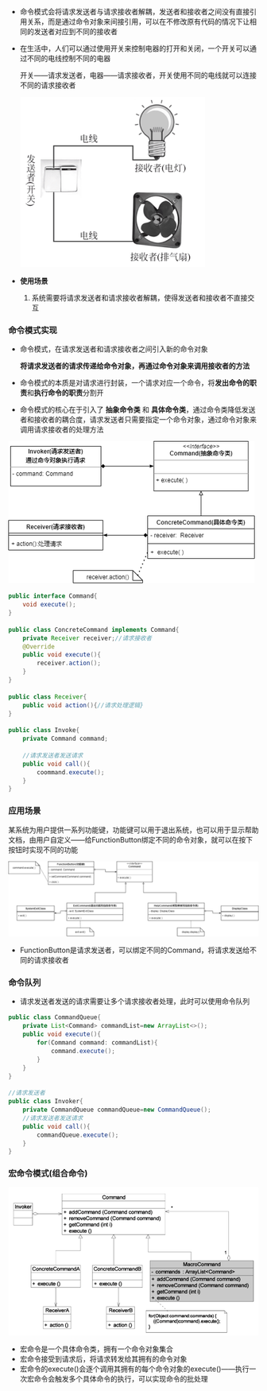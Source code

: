 * 命令模式会将请求发送者与请求接收者解耦，发送者和接收者之间没有直接引用关系，而是通过命令对象来间接引用，可以在不修改原有代码的情况下让相同的发送者对应到不同的接收者

* 在生活中，人们可以通过使用开关来控制电器的打开和关闭，一个开关可以通过不同的电线控制不同的电器

  开关——请求发送者，电器——请求接收者，开关使用不同的电线就可以连接不同的请求接收者

  ![命令模式](picture/命令模式.png)
  
* **使用场景**

  1. 系统需要将请求发送者和请求接收者解耦，使得发送者和接收者不直接交互





### 命令模式实现

* 命令模式，在请求发送者和请求接收者之间引入新的命令对象

  **将请求发送者的请求传递给命令对象，再通过命令对象来调用接收者的方法**

* 命令模式的本质是对请求进行封装，一个请求对应一个命令，将**发出命令的职责**和**执行命令的职责**分割开

* 命令模式的核心在于引入了 **抽象命令类** 和 **具体命令类**，通过命令类降低发送者和接收者的耦合度，请求发送者只需要指定一个命令对象，通过命令对象来调用请求接收者的处理方法

![命令模式.drawio](picture/命令模式.drawio.png)

```java
public interface Command{
    void execute();
}

public class ConcreteCommand implements Command{
    private Receiver receiver;//请求接收者
    @Override
    public void execute(){
        receiver.action();
    }
}

public class Receiver{
    public void action(){//请求处理逻辑}
}
    
public class Invoke{
    private Command command;
    
    //请求发送者发送请求
    public void call(){
        coommand.execute();
    }
}
```



### 应用场景

某系统为用户提供一系列功能键，功能键可以用于退出系统，也可以用于显示帮助文档，由用户自定义——给FunctionButton绑定不同的命令对象，就可以在按下按钮时实现不同的功能

![命令模式.drawio](picture/命令模式例子.drawio.png)

* FunctionButton是请求发送者，可以绑定不同的Command，将请求发送给不同的请求接收者





### 命令队列

* 请求发送者发送的请求需要让多个请求接收者处理，此时可以使用命令队列

```java
public class CommandQueue{
    private List<Command> commandList=new ArrayList<>();
    public void execute(){
        for(Command command: commandList){
            command.execute();
        }
    }
}

//请求发送者
public class Invoker{
    private CommandQueue commandQueue=new CommandQueue();
    //请求发送者发送请求
    public void call(){
        commandQueue.execute();
    }
}
```



### 宏命令模式(组合命令)

![宏命令模式](picture/宏命令模式.png)

* 宏命令是一个具体命令类，拥有一个命令对象集合
* 宏命令接受到请求后，将请求转发给其拥有的命令对象
* 宏命令的execute()会逐个调用其拥有的每个命令对象的execute()——执行一次宏命令会触发多个具体命令的执行，可以实现命令的批处理
